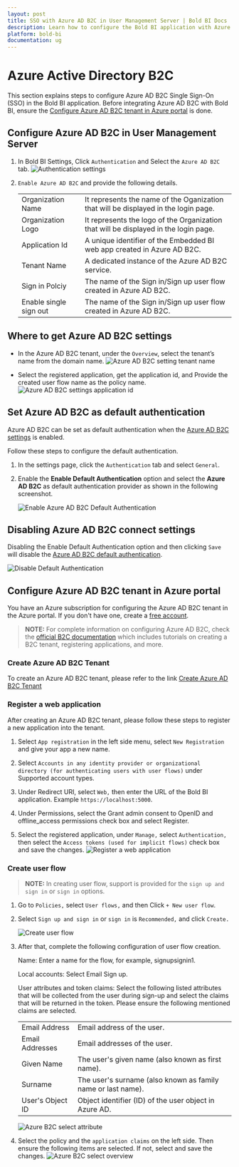 ```yaml
---
layout: post
title: SSO with Azure AD B2C in User Management Server | Bold BI Docs
description: Learn how to configure the Bold BI application with Azure Active Directory B2C Single Sign-on authentication in User Management Server.
platform: bold-bi
documentation: ug
---
```


# Azure Active Directory B2C

This section explains steps to configure Azure AD B2C Single Sign-On (SSO) in the Bold BI application.
Before integrating Azure AD B2C with Bold BI, ensure the [Configure Azure AD B2C tenant in Azure portal](/embedded-bi/multi-tenancy/site-administration/authentication/azure-b2c-settings/#configure-azure-ad-b2c-tenant-in-azure-portal) is done.
 

## Configure Azure AD B2C in User Management Server

1. In Bold BI Settings, Click `Authentication` and Select the `Azure AD B2C` tab.
    ![Authentication settings](/static/assets/multi-tenancy/images/azure-ad-b2c-page.png)

3. `Enable Azure AD B2C` and provide the following details.

    <table>

    <tr>
    <td>Organization Name</td>
    <td>It represents the name of the Oganization that will be displayed in the login page.</td>
    </tr>

    <tr>
    <td>Organization Logo</td>
    <td>It represents the logo of the Organization that will be displayed in the login page.</td>
    </tr>

    <tr>
    <td>Application Id</td>
    <td>A unique identifier of the Embedded BI web app created in Azure AD B2C.</td>
    </tr>

    <tr>
    <td>Tenant Name</td>
    <td>A dedicated instance of the Azure AD B2C service.</td>
    </tr>

    <tr>
    <td>Sign in Polciy</td>
    <td>The name of the Sign in/Sign up user flow created in Azure AD B2C.</td>
    </tr>

    <tr>
    <td>Enable single sign out</td>
    <td>The name of the Sign in/Sign up user flow created in Azure AD B2C.</td>
    </tr>

    </table>  

## Where to get Azure AD B2C settings

* In the Azure AD B2C tenant, under the `Overview`, select the tenant’s name from the domain name.
    ![Azure AD B2C setting tenant name](/static/assets/multi-tenancy/images/azure-ad-b2c-setting-tenant-name.png)

* Select the registered application, get the application id, and Provide the created user flow name as the policy name.
    ![Azure AD B2C settings application id](/static/assets/multi-tenancy/images/azure-ad-b2c-setting-application-id.png)

## Set Azure AD B2C as default authentication

Azure AD B2C can be set as default authentication when the [Azure AD B2C settings](/embedded-bi/multi-tenancy/site-administration/authentication/azure-b2c-settings/#configure-azure-ad-b2c-in-user-management-server) is enabled.

Follow these steps to configure the default authentication.

1. In the settings page, click the `Authentication` tab and select `General`.

2. Enable the **Enable Default Authentication** option and select the **Azure AD B2C** as default authentication provider as shown in the following screenshot.

   ![Enable Azure AD B2C Default Authentication](/static/assets/multi-tenancy/images/azure-ad-b2c-default-authentication.png)

## Disabling Azure AD B2C connect settings

Disabling the Enable Default Authentication option and then clicking `Save` will disable the [Azure AD B2C default authentication](/embedded-bi/multi-tenancy/site-administration/authentication/azure-b2c-settings/#set-azure-ad-b2c-as-default-authentication).  

![Disable Default Authentication](/static/assets/multi-tenancy/images/disable-azure-ad-b2c-settings.png)

## Configure Azure AD B2C tenant in Azure portal

You have an Azure subscription for configuring the Azure AD B2C tenant in the Azure portal. If you don't have one, create a [free account](https://azure.microsoft.com/free/).

> **NOTE:** For complete information on configuring Azure AD B2C, check the [official B2C documentation](https://docs.microsoft.com/en-us/azure/active-directory-b2c/tutorial-create-tenant) which includes tutorials on creating a B2C tenant, registering applications, and more.

### Create Azure AD B2C Tenant

To create an Azure AD B2C tenant, please refer to the link [Create Azure AD B2C Tenant](https://docs.microsoft.com/en-us/azure/active-directory-b2c/tutorial-create-tenant)

### Register a web application

After creating an Azure AD B2C tenant, please follow these steps to register a new application into the tenant.

1. Select `App registration` in the left side menu, select `New Registration` and give your app a new name.

2. Select `Accounts in any identity provider or organizational directory (for authenticating users with user flows)` under Supported account types.

3. Under Redirect URI, select `Web,` then enter the URL of the Bold BI application. Example `https://localhost:5000`.

4. Under Permissions, select the Grant admin consent to OpenID and offline_access permissions check box and select Register.

5. Select the registered application, under `Manage,` select `Authentication,` then select the `Access tokens (used for implicit flows)` check box and save the changes.
    ![Register a web application](/static/assets/multi-tenancy/images/azure-b2c-register-web-application.png)

### Create user flow

> **NOTE:** In creating user flow, support is provided for the `sign up and sign in` or `sign in` options.

1. Go to `Policies,` select `User flows,` and then Click `+ New user flow`.

2. Select `Sign up and sign in` or `sign in` is `Recommended,` and click `Create.`

    ![Create user flow](/static/assets/multi-tenancy/images/azure-b2c-create-user-flow.png)

3. After that, complete the following configuration of user flow creation.

   Name: Enter a name for the flow, for example, signupsignin1.

   Local accounts: Select Email Sign up.

   User attributes and token claims: Select the following listed attributes that will be collected from the user during sign-up and select the claims that will be returned in the token. Please ensure the following mentioned claims are selected.
    
    <table>

    <tr>
    <td>Email Address</td>
    <td>Email address of the user.</td>
    </tr>

    <tr>
    <td>Email Addresses</td>
    <td>Email addresses of the user.</td>
    </tr>

    <tr>
    <td>Given Name</td>
    <td>The user's given name (also known as first name).</td>
    </tr>

    <tr>
    <td>Surname</td>
    <td>The user's surname (also known as family name or last name).</td>
    </tr>

    <tr>
    <td>User's Object ID</td>
    <td>Object identifier (ID) of the user object in Azure AD.</td>
    </tr>

    </table>  
    
    ![Azure B2C select attribute](/static/assets/multi-tenancy/images/select-attribute.png)

4. Select the policy and the `application claims` on the left side. Then ensure the following items are selected. If not, select and save the changes.
    ![Azure B2C select overview](/static/assets/multi-tenancy/images/azure-b2c-application-claims.png)
